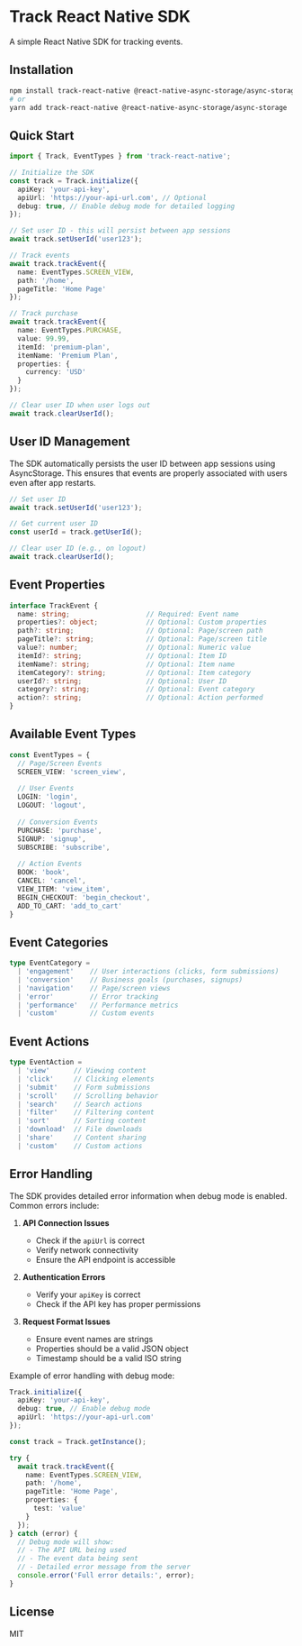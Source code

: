 # Track React Native SDK

A simple React Native SDK for tracking events.

## Installation

```bash
npm install track-react-native @react-native-async-storage/async-storage
# or
yarn add track-react-native @react-native-async-storage/async-storage
```

## Quick Start

```typescript
import { Track, EventTypes } from 'track-react-native';

// Initialize the SDK
const track = Track.initialize({
  apiKey: 'your-api-key',
  apiUrl: 'https://your-api-url.com', // Optional
  debug: true, // Enable debug mode for detailed logging
});

// Set user ID - this will persist between app sessions
await track.setUserId('user123');

// Track events
await track.trackEvent({
  name: EventTypes.SCREEN_VIEW,
  path: '/home',
  pageTitle: 'Home Page'
});

// Track purchase
await track.trackEvent({
  name: EventTypes.PURCHASE,
  value: 99.99,
  itemId: 'premium-plan',
  itemName: 'Premium Plan',
  properties: {
    currency: 'USD'
  }
});

// Clear user ID when user logs out
await track.clearUserId();
```

## User ID Management

The SDK automatically persists the user ID between app sessions using AsyncStorage. This ensures that events are properly associated with users even after app restarts.

```typescript
// Set user ID
await track.setUserId('user123');

// Get current user ID
const userId = track.getUserId();

// Clear user ID (e.g., on logout)
await track.clearUserId();
```

## Event Properties

```typescript
interface TrackEvent {
  name: string;                   // Required: Event name
  properties?: object;            // Optional: Custom properties
  path?: string;                  // Optional: Page/screen path
  pageTitle?: string;             // Optional: Page/screen title
  value?: number;                 // Optional: Numeric value
  itemId?: string;                // Optional: Item ID
  itemName?: string;              // Optional: Item name
  itemCategory?: string;          // Optional: Item category
  userId?: string;                // Optional: User ID
  category?: string;              // Optional: Event category
  action?: string;                // Optional: Action performed
}
```

## Available Event Types

```typescript
const EventTypes = {
  // Page/Screen Events
  SCREEN_VIEW: 'screen_view',
  
  // User Events
  LOGIN: 'login',
  LOGOUT: 'logout',
  
  // Conversion Events
  PURCHASE: 'purchase',
  SIGNUP: 'signup',
  SUBSCRIBE: 'subscribe',
  
  // Action Events
  BOOK: 'book',
  CANCEL: 'cancel',
  VIEW_ITEM: 'view_item',
  BEGIN_CHECKOUT: 'begin_checkout',
  ADD_TO_CART: 'add_to_cart'
}
```

## Event Categories

```typescript
type EventCategory = 
  | 'engagement'    // User interactions (clicks, form submissions)
  | 'conversion'    // Business goals (purchases, signups)
  | 'navigation'    // Page/screen views
  | 'error'         // Error tracking
  | 'performance'   // Performance metrics
  | 'custom'        // Custom events
```

## Event Actions

```typescript
type EventAction = 
  | 'view'      // Viewing content
  | 'click'     // Clicking elements
  | 'submit'    // Form submissions
  | 'scroll'    // Scrolling behavior
  | 'search'    // Search actions
  | 'filter'    // Filtering content
  | 'sort'      // Sorting content
  | 'download'  // File downloads
  | 'share'     // Content sharing
  | 'custom'    // Custom actions
```

## Error Handling

The SDK provides detailed error information when debug mode is enabled. Common errors include:

1. **API Connection Issues**
   - Check if the `apiUrl` is correct
   - Verify network connectivity
   - Ensure the API endpoint is accessible

2. **Authentication Errors**
   - Verify your `apiKey` is correct
   - Check if the API key has proper permissions

3. **Request Format Issues**
   - Ensure event names are strings
   - Properties should be a valid JSON object
   - Timestamp should be a valid ISO string

Example of error handling with debug mode:

```typescript
Track.initialize({
  apiKey: 'your-api-key',
  debug: true, // Enable debug mode
  apiUrl: 'https://your-api-url.com'
});

const track = Track.getInstance();

try {
  await track.trackEvent({
    name: EventTypes.SCREEN_VIEW,
    path: '/home',
    pageTitle: 'Home Page',
    properties: {
      test: 'value'
    }
  });
} catch (error) {
  // Debug mode will show:
  // - The API URL being used
  // - The event data being sent
  // - Detailed error message from the server
  console.error('Full error details:', error);
}
```

## License

MIT 